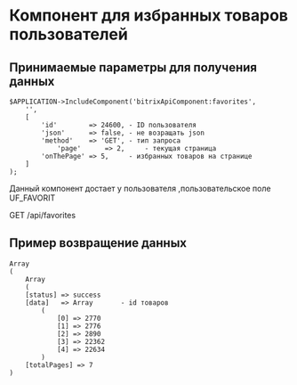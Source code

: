 # Компонент для избранных товаров пользователей
## Принимаемые параметры для получения данных 
```
$APPLICATION->IncludeComponent('bitrixApiComponent:favorites',
	'',
	[
		'id'        => 24600, - ID пользователя
		'json'      => false, - не возращать json
		'method'    => 'GET', - тип запроса
        	'page'      => 2,     - текущая страница
		'onThePage' => 5,     - избранных товаров на странице
	]
);
```

Данный компонент достает у пользователя ,пользовательское поле UF_FAVORIT

GET /api/favorites

## Пример возвращение данных
```
Array
(
    Array
    (
    [status] => success
    [data]   => Array       - id товаров
        (
            [0] => 2770
            [1] => 2776
            [2] => 2890
            [3] => 22362
            [4] => 22634
        )
    [totalPages] => 7 
)
```

